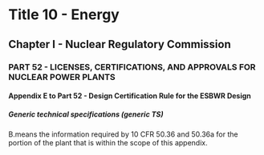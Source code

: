 
# Title 10 - Energy
## Chapter I - Nuclear Regulatory Commission
### PART 52 - LICENSES, CERTIFICATIONS, AND APPROVALS FOR NUCLEAR POWER PLANTS
#### Appendix E to Part 52 - Design Certification Rule for the ESBWR Design
##### Generic technical specifications (generic TS)

B.means the information required by 10 CFR 50.36 and 50.36a for the portion of the plant that is within the scope of this appendix.

